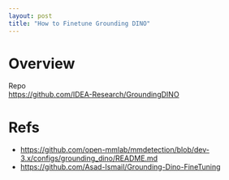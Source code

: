 ```yaml
---
layout: post
title: "How to Finetune Grounding DINO"
---
```

# Overview  
Repo  
https://github.com/IDEA-Research/GroundingDINO  

# Refs
- https://github.com/open-mmlab/mmdetection/blob/dev-3.x/configs/grounding_dino/README.md
- https://github.com/Asad-Ismail/Grounding-Dino-FineTuning
